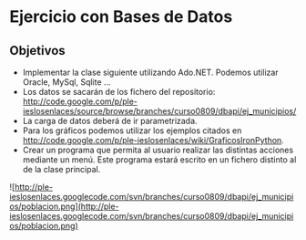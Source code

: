 # Ejercicio con Bases de Datos #

## Objetivos ##
  * Implementar la clase siguiente utilizando Ado.NET. Podemos utilizar Oracle, MySql, Sqlite ...
  * Los datos se sacarán de los fichero del repositorio: http://code.google.com/p/ple-ieslosenlaces/source/browse/branches/curso0809/dbapi/ej_municipios/
  * La carga de datos deberá de ir parametrizada.
  * Para los gráficos podemos utilizar los ejemplos citados en http://code.google.com/p/ple-ieslosenlaces/wiki/GraficosIronPython.
  * Crear un programa que permita al usuario realizar las distintas acciones mediante un menú. Este programa estará escrito en un fichero distinto al de la clase principal.


![http://ple-ieslosenlaces.googlecode.com/svn/branches/curso0809/dbapi/ej_municipios/poblacion.png](http://ple-ieslosenlaces.googlecode.com/svn/branches/curso0809/dbapi/ej_municipios/poblacion.png)